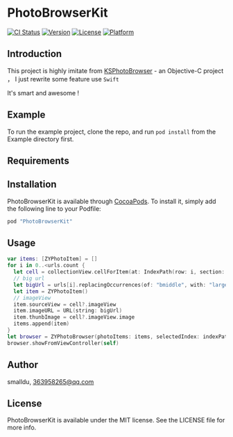 # PhotoBrowserKit

[![CI Status](http://img.shields.io/travis/smalldu/PhotoBrowserKit.svg?style=flat)](https://travis-ci.org/smalldu/PhotoBrowserKit)
[![Version](https://img.shields.io/cocoapods/v/PhotoBrowserKit.svg?style=flat)](http://cocoapods.org/pods/PhotoBrowserKit)
[![License](https://img.shields.io/cocoapods/l/PhotoBrowserKit.svg?style=flat)](http://cocoapods.org/pods/PhotoBrowserKit)
[![Platform](https://img.shields.io/cocoapods/p/PhotoBrowserKit.svg?style=flat)](http://cocoapods.org/pods/PhotoBrowserKit)

## Introduction
This project is highly imitate from [KSPhotoBrowser](https://github.com/skx926/KSPhotoBrowser) - an Objective-C project
， I just rewrite some feature use `Swift`

It's smart and awesome ! 



## Example

To run the example project, clone the repo, and run `pod install` from the Example directory first.

## Requirements

## Installation

PhotoBrowserKit is available through [CocoaPods](http://cocoapods.org). To install
it, simply add the following line to your Podfile:

```ruby
pod "PhotoBrowserKit"
```

## Usage

```swift
var items: [ZYPhotoItem] = []
for i in 0..<urls.count {
  let cell = collectionView.cellForItem(at: IndexPath(row: i, section: 0)) as? PhotoCell
  // big url
  let bigUrl = urls[i].replacingOccurrences(of: "bmiddle", with: "large")
  let item = ZYPhotoItem()
  // imageView
  item.sourceView = cell?.imageView
  item.imageURL = URL(string: bigUrl)
  item.thunbImage = cell?.imageView.image
  items.append(item)
}
let browser = ZYPhotoBrowser(photoItems: items, selectedIndex: indexPath.row)
browser.showFromViewController(self)
```

## Author

smalldu, 363958265@qq.com

## License

PhotoBrowserKit is available under the MIT license. See the LICENSE file for more info.
